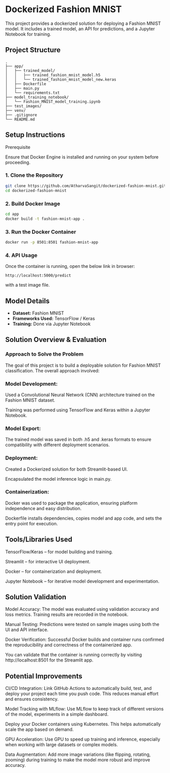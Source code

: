# Dockerized Fashion MNIST

This project provides a dockerized solution for deploying a Fashion MNIST model. It includes a trained model, an API for predictions, and a Jupyter Notebook for training.



##  Project Structure

```
.
├── app/
│   ├── trained_model/
│   │   ├── trained_fashion_mnist_model.h5
│   │   └── trained_fashion_mnist_model_new.keras
│   ├── Dockerfile
│   ├── main.py
│   └── requirements.txt
├── model_training_notebook/
│   └── Fashion_MNIST_model_training.ipynb
├── test_images/
├── venv/
├── .gitignore
└── README.md
```



## Setup Instructions
Prerequisite

Ensure that Docker Engine is installed and running on your system before proceeding.


### 1. Clone the Repository

```bash
git clone https://github.com/AtharvaSangit/dockerized-fashion-mnist.git
cd dockerized-fashion-mnist
```



### 2. Build Docker Image

```bash
cd app
docker build -t fashion-mnist-app .
```

### 3. Run the Docker Container

```bash
docker run -p 8501:8501 fashion-mnist-app
```

### 4. API Usage

Once the container is running, open the below link in browser:

```
http://localhost:5000/predict
```

with a test image file.

## Model Details

* **Dataset:** Fashion MNIST
* **Frameworks Used:** TensorFlow / Keras
* **Training:** Done via Jupyter Notebook


## Solution Overview & Evaluation

### Approach to Solve the Problem

The goal of this project is to build a deployable solution for Fashion MNIST classification. The overall approach involved:

### Model Development:

Used a Convolutional Neural Network (CNN) architecture trained on the Fashion MNIST dataset.

Training was performed using TensorFlow and Keras within a Jupyter Notebook.

### Model Export:

The trained model was saved in both .h5 and .keras formats to ensure compatibility with different deployment scenarios.

### Deployment:

Created a Dockerized solution for both Streamlit-based UI.

Encapsulated the model inference logic in main.py.

### Containerization:

Docker was used to package the application, ensuring platform independence and easy distribution.

Dockerfile installs dependencies, copies model and app code, and sets the entry point for execution.


## Tools/Libraries Used

TensorFlow/Keras – for model building and training.

Streamlit – for interactive UI deployment.

Docker – for containerization and deployment.

Jupyter Notebook – for iterative model development and experimentation.

## Solution Validation

Model Accuracy: The model was evaluated using validation accuracy and loss metrics. Training results are recorded in the notebook.

Manual Testing: Predictions were tested on sample images using both the UI and API interface.

Docker Verification: Successful Docker builds and container runs confirmed the reproducibility and correctness of the containerized app.

You can validate that the container is running correctly by visiting http://localhost:8501 for the Streamlit app.

## Potential Improvements

CI/CD Integration: Link GitHub Actions to automatically build, test, and deploy your project each time you push code. This reduces manual effort and ensures consistency.

Model Tracking with MLflow: Use MLflow to keep track of different versions of the model, experiments in a simple dashboard.

Deploy your Docker containers using Kubernetes. This helps automatically scale the app based on demand.

GPU Acceleration: Use GPU to speed up training and inference, especially when working with large datasets or complex models.

Data Augmentation: Add more image variations (like flipping, rotating, zooming) during training to make the model more robust and improve accuracy.
